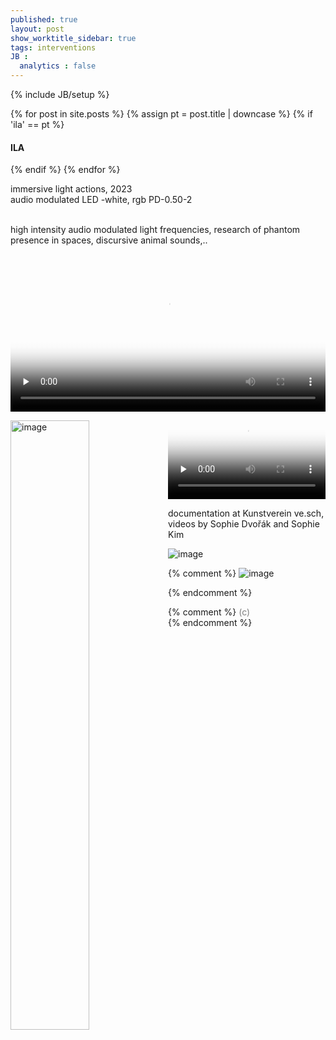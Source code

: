 ```yaml
---
published: true
layout: post
show_worktitle_sidebar: true
tags: interventions
JB :
  analytics : false
---
```


{% include JB/setup %}


<div class="container-parent">
<div class="container-narrow-right">
{% for post in site.posts %}
	{% assign pt = post.title | downcase %}
	{% if 'ila' == pt %}
<h4><a href="{{ BASE_PATH }}{{ post.url }}"></a>ILA</h4>
	{% endif %}
{% endfor %}

<p>
immersive light actions, 2023<br />
audio modulated LED -white, rgb
PD-0.50-2<br />
<br />

high intensity audio modulated light frequencies, research of phantom presence in spaces, discursive animal sounds,..<br />

</p>
</div>


<div class="container-narrow-left">

<video controls preload="none" poster="{{ site.url }}/images/led_vesch_vid_poster.jpg" width="100%" height="auto">
  <source src="{{ site.url }}/images/led_vesch_sm7.mp4" type="video/mp4">
</video>

<p></p>
<img src="{{ site.url }}/images/led_red_sm.jpg" loading="eager" alt="image" width="50%" height="auto" style="float: left">

<video controls preload="none" poster="{{ site.url }}/images/led_vesch_ila_poster.jpg" width="50%" height="auto">
  <source src="{{ site.url }}/images/led_vesch_ila_ffm.mp4" type="video/mp4">
</video>

<p>documentation at Kunstverein ve.sch, videos by Sophie Dvořák and Sophie Kim</p>
<p></p>

<img src="{{ site.url }}/images/led_vesch_cam2_sm.jpg" loading="eager" alt="image">
<p></p>

{% comment %}
<img src="{{ site.url }}/images/led_electr_sm.jpg" loading="eager" alt="image">
<p></p>
{% endcomment %}
</div>
</div>




{% comment %}
<font color="grey">(c)<br /></font>
{% endcomment %}